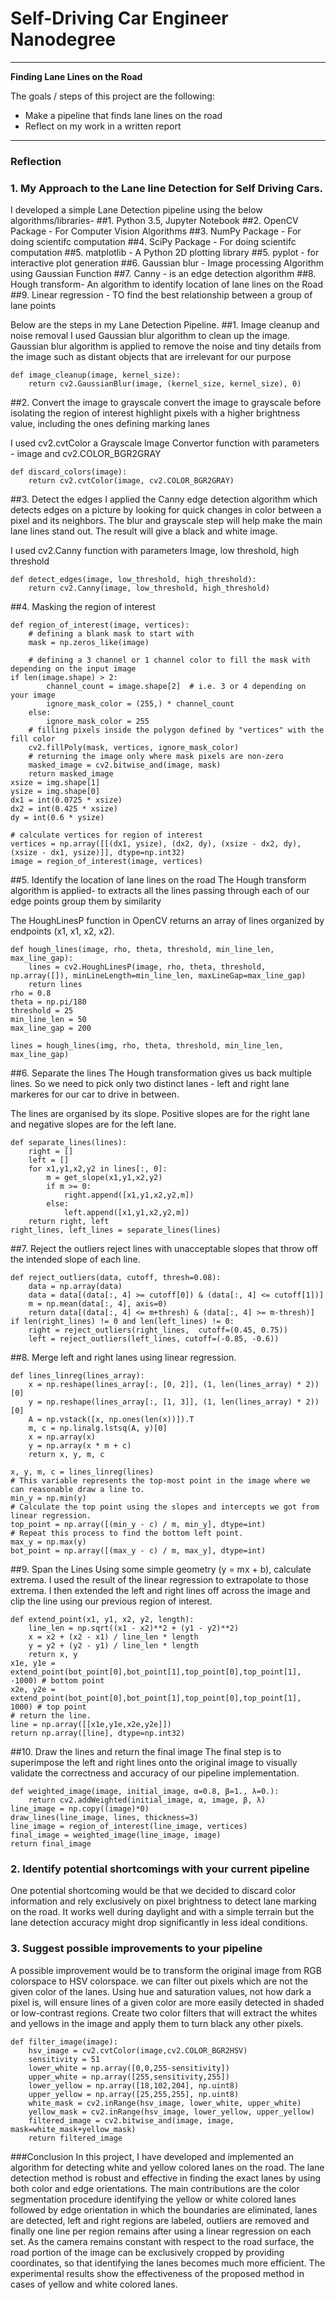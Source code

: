 # **Self-Driving Car Engineer Nanodegree** 

---

**Finding Lane Lines on the Road**

The goals / steps of this project are the following:
* Make a pipeline that finds lane lines on the road
* Reflect on my  work in a written report


[//]: # (Image References)

[image1]: ./examples/grayscale.jpg "Grayscale"

---

### Reflection

### 1. My Approach to the Lane line Detection for Self Driving Cars.

I developed a simple Lane Detection pipeline using the below algorithms/libraries-
##1. Python 3.5, Jupyter Notebook
##2. OpenCV Package - For Computer Vision Algorithms
##3. NumPy Package  - For doing scientifc computation
##4. SciPy Package  - For doing scientifc computation
##5. matplotlib     - A Python 2D plotting library
##5. pyplot         - for interactive plot generation
##6. Gaussian blur  - Image processing Algorithm using Gaussian Function
##7. Canny          - is an edge detection algorithm
##8. Hough transform- An  algorithm to identify location of lane lines on the Road
##9. Linear regression - TO find the best relationship between a group of lane points

Below are the steps in my Lane Detection Pipeline.
##1. Image cleanup and noise removal
I used Gaussian blur algorithm to clean up the image. 
Gaussian blur algorithm is applied to remove the noise and tiny details from the image such as distant objects that are irrelevant for our purpose

```
def image_cleanup(image, kernel_size):
    return cv2.GaussianBlur(image, (kernel_size, kernel_size), 0)
```

##2. Convert the image to grayscale
convert the image to grayscale before isolating the region of interest
highlight pixels with a higher brightness value, including the ones defining marking lanes

I used cv2.cvtColor a Grayscale Image Convertor function with parameters - image and cv2.COLOR_BGR2GRAY
```
def discard_colors(image):
    return cv2.cvtColor(image, cv2.COLOR_BGR2GRAY)
```

##3. Detect the edges
I applied the Canny edge detection algorithm which detects edges on a picture by looking for quick changes in color between a pixel and its neighbors. 
The blur and grayscale step will help make the main lane lines stand out. 
The result will give a black and white image. 

I used cv2.Canny function with parameters Image, low threshold, high threshold
```
def detect_edges(image, low_threshold, high_threshold):
    return cv2.Canny(image, low_threshold, high_threshold)
```

##4. Masking the region of interest
```
def region_of_interest(image, vertices):
    # defining a blank mask to start with
    mask = np.zeros_like(image)
   
    # defining a 3 channel or 1 channel color to fill the mask with depending on the input image
if len(image.shape) > 2:
        channel_count = image.shape[2]  # i.e. 3 or 4 depending on your image
        ignore_mask_color = (255,) * channel_count
    else:
        ignore_mask_color = 255
    # filling pixels inside the polygon defined by "vertices" with the fill color
    cv2.fillPoly(mask, vertices, ignore_mask_color)
    # returning the image only where mask pixels are non-zero
    masked_image = cv2.bitwise_and(image, mask)
    return masked_image
xsize = img.shape[1]
ysize = img.shape[0]
dx1 = int(0.0725 * xsize)
dx2 = int(0.425 * xsize)
dy = int(0.6 * ysize)

# calculate vertices for region of interest
vertices = np.array([[(dx1, ysize), (dx2, dy), (xsize - dx2, dy), (xsize - dx1, ysize)]], dtype=np.int32)
image = region_of_interest(image, vertices)
```

##5. Identify the location of lane lines on the road
The Hough transform algorithm is applied-
to extracts all the lines passing through each of our edge points
group them by similarity 

The HoughLinesP function in OpenCV returns an array of lines organized by endpoints (x1, x1, x2, x2).
```
def hough_lines(image, rho, theta, threshold, min_line_len, max_line_gap):
    lines = cv2.HoughLinesP(image, rho, theta, threshold, np.array([]), minLineLength=min_line_len, maxLineGap=max_line_gap)
    return lines
rho = 0.8
theta = np.pi/180
threshold = 25
min_line_len = 50
max_line_gap = 200

lines = hough_lines(img, rho, theta, threshold, min_line_len, max_line_gap)
```
##6. Separate  the lines
The Hough transformation gives us back multiple lines.
So we need to pick  only two distinct lanes - left and right lane markeres for our car to drive in between. 

The lines are organised by its slope. Positive slopes are for the right lane and negative slopes are for the left lane.


```
def separate_lines(lines):
    right = []
    left = []
    for x1,y1,x2,y2 in lines[:, 0]:
        m = get_slope(x1,y1,x2,y2)
        if m >= 0:
            right.append([x1,y1,x2,y2,m])
        else:
            left.append([x1,y1,x2,y2,m])
    return right, left
right_lines, left_lines = separate_lines(lines)
```

##7. Reject the outliers
reject lines with unacceptable slopes that throw off the intended slope of each line.

```
def reject_outliers(data, cutoff, thresh=0.08):
    data = np.array(data)
    data = data[(data[:, 4] >= cutoff[0]) & (data[:, 4] <= cutoff[1])]
    m = np.mean(data[:, 4], axis=0)
    return data[(data[:, 4] <= m+thresh) & (data[:, 4] >= m-thresh)]
if len(right_lines) != 0 and len(left_lines) != 0:
    right = reject_outliers(right_lines,  cutoff=(0.45, 0.75))
    left = reject_outliers(left_lines, cutoff=(-0.85, -0.6))
```

##8. Merge left and right lanes  using linear regression.

```
def lines_linreg(lines_array):
    x = np.reshape(lines_array[:, [0, 2]], (1, len(lines_array) * 2))[0]
    y = np.reshape(lines_array[:, [1, 3]], (1, len(lines_array) * 2))[0]
    A = np.vstack([x, np.ones(len(x))]).T
    m, c = np.linalg.lstsq(A, y)[0]
    x = np.array(x)
    y = np.array(x * m + c)
    return x, y, m, c

x, y, m, c = lines_linreg(lines)
# This variable represents the top-most point in the image where we can reasonable draw a line to.
min_y = np.min(y)
# Calculate the top point using the slopes and intercepts we got from linear regression.
top_point = np.array([(min_y - c) / m, min_y], dtype=int)
# Repeat this process to find the bottom left point.
max_y = np.max(y)
bot_point = np.array([(max_y - c) / m, max_y], dtype=int)

```

##9. Span the Lines
Using some simple geometry (y = mx + b), calculate extrema. 
I used the result of the linear regression to extrapolate to those extrema. 
I then extended the left and right lines off across the image and clip the line using our previous region of interest.

```
def extend_point(x1, y1, x2, y2, length):
    line_len = np.sqrt((x1 - x2)**2 + (y1 - y2)**2)
    x = x2 + (x2 - x1) / line_len * length
    y = y2 + (y2 - y1) / line_len * length
    return x, y
x1e, y1e = extend_point(bot_point[0],bot_point[1],top_point[0],top_point[1], -1000) # bottom point
x2e, y2e = extend_point(bot_point[0],bot_point[1],top_point[0],top_point[1],  1000) # top point
# return the line.
line = np.array([[x1e,y1e,x2e,y2e]])
return np.array([line], dtype=np.int32)

```

##10. Draw the lines and return the final image
The final step is to superimpose the left and right lines onto the original image to visually validate the correctness and accuracy of our pipeline implementation.

```
def weighted_image(image, initial_image, α=0.8, β=1., λ=0.):
    return cv2.addWeighted(initial_image, α, image, β, λ)
line_image = np.copy((image)*0)
draw_lines(line_image, lines, thickness=3)
line_image = region_of_interest(line_image, vertices)
final_image = weighted_image(line_image, image)
return final_image
``` 

### 2. Identify potential shortcomings with your current pipeline


One potential shortcoming would be that  we decided to discard color information and rely exclusively on pixel brightness to detect lane marking on the road. 
It works well during daylight and with a simple terrain but  the lane detection accuracy might drop significantly in less ideal conditions.



### 3. Suggest possible improvements to your pipeline

A possible improvement would be to transform the original image from RGB colorspace to HSV colorspace.
we can filter out pixels which are not the given color of the lanes. 
Using hue and saturation values, not how dark a pixel is, will ensure lines of a given color are more easily detected in shaded or low-contrast regions.
Create two color filters that will extract the whites and yellows in the image and apply them to turn black any other pixels.

```
def filter_image(image):
    hsv_image = cv2.cvtColor(image,cv2.COLOR_BGR2HSV)
    sensitivity = 51
    lower_white = np.array([0,0,255-sensitivity])
    upper_white = np.array([255,sensitivity,255])
    lower_yellow = np.array([18,102,204], np.uint8)
    upper_yellow = np.array([25,255,255], np.uint8)
    white_mask = cv2.inRange(hsv_image, lower_white, upper_white)
    yellow_mask = cv2.inRange(hsv_image, lower_yellow, upper_yellow)
    filtered_image = cv2.bitwise_and(image, image, mask=white_mask+yellow_mask)
    return filtered_image
```

###Conclusion
In this project, I have developed and implemented an algorithm for detecting white and yellow colored lanes on the road. 
The lane detection method is robust and effective in finding the exact lanes by using both color and edge orientations. 
The main contributions are the color segmentation procedure identifying the yellow or white colored lanes followed by edge orientation in which the boundaries are eliminated, 
lanes are detected, left and right regions are labeled, outliers are removed and finally one line per region remains after using a linear regression on each set.
As the camera remains constant with respect to the road surface, the road portion of the image can be exclusively cropped by providing coordinates, so that identifying the lanes becomes much more efficient. 
The experimental results show the effectiveness of the proposed method in cases of yellow and white colored lanes. 
